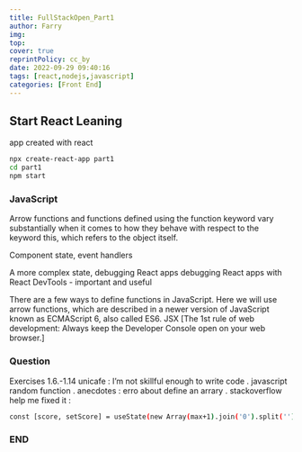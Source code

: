 ```yaml
---
title: FullStackOpen_Part1
author: Farry
img: 
top: 
cover: true
reprintPolicy: cc_by
date: 2022-09-29 09:40:16
tags: [react,nodejs,javascript]
categories: [Front End]
---
```

## Start React Leaning
app created with react
<!-- more -->
``` bash
npx create-react-app part1
cd part1
npm start
```

### JavaScript
Arrow functions and functions defined using the function keyword vary substantially when it comes to how they behave with respect to the keyword this, which refers to the object itself.

Component state, event handlers

A more complex state, debugging React apps
debugging React apps with React DevTools - important and useful

There are a few ways to define functions in JavaScript. Here we will use arrow functions, which are described in a newer version of JavaScript known as ECMAScript 6, also called ES6.
JSX
[The 1st rule of web development: Always keep the Developer Console open on your web browser.]

### Question
Exercises 1.6.-1.14
unicafe : I’m not skillful enough to write code . javascript random function .
anecdotes : erro about define an arrary . stackoverflow help me fixed it :
``` bash
const [score, setScore] = useState(new Array(max+1).join('0').split('').map(parseFloat))
```

### END


